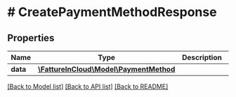 # # CreatePaymentMethodResponse

## Properties

Name | Type | Description | Notes
------------ | ------------- | ------------- | -------------
**data** | [**\FattureInCloud\Model\PaymentMethod**](PaymentMethod.md) |  | [optional]

[[Back to Model list]](../../README.md#models) [[Back to API list]](../../README.md#endpoints) [[Back to README]](../../README.md)
